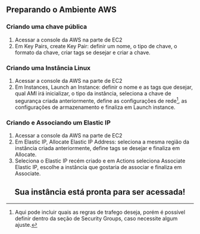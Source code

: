 ## Preparando o Ambiente AWS

### Criando uma chave pública
1. Acessar a console da AWS na parte de EC2
2. Em Key Pairs, create Key Pair: definir um nome, o tipo de chave, o formato da chave, criar tags se desejar e criar a chave.

### Criando uma Instância Linux
1. Acessar a console da AWS na parte de EC2
2. Em Instances, Launch an Instance: definir o nome e as tags que desejar, qual AMI irá inicializar, o tipo da instância, seleciona a chave de segurança criada anteriormente, define as configurações de rede[^1^], as configurações de armazenamento e finaliza em Launch instance.

### Criando e Associando um Elastic IP
1. Acessar a console da AWS na parte de EC2
2. Em Elastic IP, Allocate Elastic IP Address: seleciona a mesma região da instância criada anteriormente, define tags se desejar e finaliza em Allocate.
3. Seleciona o Elastic IP recém criado e em Actions seleciona Associate Elastic IP, escolhe a instância que gostaria de associar e finaliza em Associate.

<h2 align="center">Sua instância está pronta para ser acessada!</h2>


[^1^]: Aqui pode incluir quais as regras de trafego deseja, porém é possível definir dentro da seção de Security Groups, caso necessite algum ajuste.
